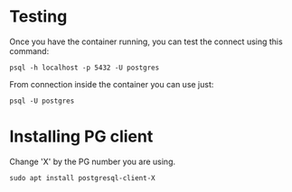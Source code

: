 # Testing
Once you have the container running, you can test the connect using this command:
```
psql -h localhost -p 5432 -U postgres
```
From connection inside the container you can use just:
```
psql -U postgres
```

# Installing PG client
Change 'X' by the PG number you are using.
```
sudo apt install postgresql-client-X
```